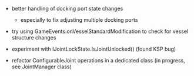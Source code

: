 * better handling of docking port state changes
	* especially to fix adjusting multiple docking ports

* try using GameEvents.onVesselStandardModification to check
  for vessel structure changes

* experiment with IJointLockState.IsJointUnlocked()
  (found KSP bug)

* refactor ConfigurableJoint operations in a dedicated class
  (in progress, see JointManager class)
